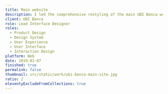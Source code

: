 ```yaml
---
title: Main website
description: I led the comprehensive restyling of the main UBI Banca website, encompassing landing pages, search functionalities, service offerings, and support features.
client: UBI Banca
role: Lead Interface Designer
roles:
  - Product Design
  - Design System
  - User Experience
  - User Interface
  - Interaction Design
platform: Web
date: 2019-01-07
finished: true
permalink: false
thumbnail: src/static/work/ubi-banca-main-site.jpg
ratio: 2
eleventyExcludeFromCollections: true
---
```

